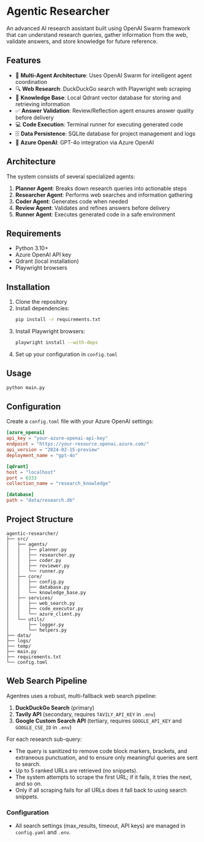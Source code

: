 # Agentic Researcher

An advanced AI research assistant built using OpenAI Swarm framework that can understand research queries, gather information from the web, validate answers, and store knowledge for future reference.

## Features

- 🤖 **Multi-Agent Architecture**: Uses OpenAI Swarm for intelligent agent coordination
- 🔍 **Web Research**: DuckDuckGo search with Playwright web scraping
- 🧠 **Knowledge Base**: Local Qdrant vector database for storing and retrieving information
- ✅ **Answer Validation**: Review/Reflection agent ensures answer quality before delivery
- 💻 **Code Execution**: Terminal runner for executing generated code
- 🗄️ **Data Persistence**: SQLite database for project management and logs
- 🔧 **Azure OpenAI**: GPT-4o integration via Azure OpenAI

## Architecture

The system consists of several specialized agents:

1. **Planner Agent**: Breaks down research queries into actionable steps
2. **Researcher Agent**: Performs web searches and information gathering
3. **Coder Agent**: Generates code when needed
4. **Review Agent**: Validates and refines answers before delivery
5. **Runner Agent**: Executes generated code in a safe environment

## Requirements

- Python 3.10+
- Azure OpenAI API key
- Qdrant (local installation)
- Playwright browsers

## Installation

1. Clone the repository
2. Install dependencies:
   ```bash
   pip install -r requirements.txt
   ```
3. Install Playwright browsers:
   ```bash
   playwright install --with-deps
   ```
4. Set up your configuration in `config.toml`

## Usage

```bash
python main.py
```

## Configuration

Create a `config.toml` file with your Azure OpenAI settings:

```toml
[azure_openai]
api_key = "your-azure-openai-api-key"
endpoint = "https://your-resource.openai.azure.com/"
api_version = "2024-02-15-preview"
deployment_name = "gpt-4o"

[qdrant]
host = "localhost"
port = 6333
collection_name = "research_knowledge"

[database]
path = "data/research.db"
```

## Project Structure

```
agentic-researcher/
├── src/
│   ├── agents/
│   │   ├── planner.py
│   │   ├── researcher.py
│   │   ├── coder.py
│   │   ├── reviewer.py
│   │   └── runner.py
│   ├── core/
│   │   ├── config.py
│   │   ├── database.py
│   │   └── knowledge_base.py
│   ├── services/
│   │   ├── web_search.py
│   │   ├── code_executor.py
│   │   └── azure_client.py
│   └── utils/
│       ├── logger.py
│       └── helpers.py
├── data/
├── logs/
├── temp/
├── main.py
├── requirements.txt
└── config.toml
```

## Web Search Pipeline

Agentres uses a robust, multi-fallback web search pipeline:

1. **DuckDuckGo Search** (primary)
2. **Tavily API** (secondary, requires `TAVILY_API_KEY` in `.env`)
3. **Google Custom Search API** (tertiary, requires `GOOGLE_API_KEY` and `GOOGLE_CSE_ID` in `.env`)

For each research sub-query:
- The query is sanitized to remove code block markers, brackets, and extraneous punctuation, and to ensure only meaningful queries are sent to search.
- Up to 5 ranked URLs are retrieved (no snippets).
- The system attempts to scrape the first URL; if it fails, it tries the next, and so on.
- Only if all scraping fails for all URLs does it fall back to using search snippets.

### Configuration
- All search settings (max_results, timeout, API keys) are managed in `config.yaml` and `.env`. 